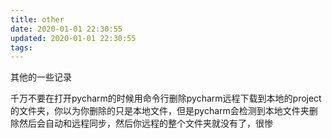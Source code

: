 ```yaml
---
title: other
date: 2020-01-01 22:30:55
updated: 2020-01-01 22:30:55
tags:
---
```

其他的一些记录
<!--more-->
千万不要在打开pycharm的时候用命令行删除pycharm远程下载到本地的project的文件夹，你以为你删除的只是本地文件，但是pycharm会检测到本地文件夹删除然后会自动和远程同步，然后你远程的整个文件夹就没有了，很惨
